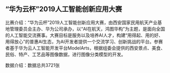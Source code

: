 ## “华为云杯”2019人工智能创新应用大赛

比赛介绍：“华为云杯”2019人工智能创新应用大赛，由西安国家民用航天产业基地管理委员会主办、华为公司承办，以“AI在航天，鸿图华构”为主题，是面向全国的人工智能交流赛事。大赛目标是服务以及培养AI人才，构建“用得起、用的好、用得放心”的普惠AI生态，为AI开发者提供一个交流学习、创新挑战的平台。参赛者基于华为云人工智能开发平台ModelArts，根据组委会提供的西安景点、美食、民俗、特产、工艺品等图像数据，进行图像分类模型的开发。

数据介绍：数据总共3721张



